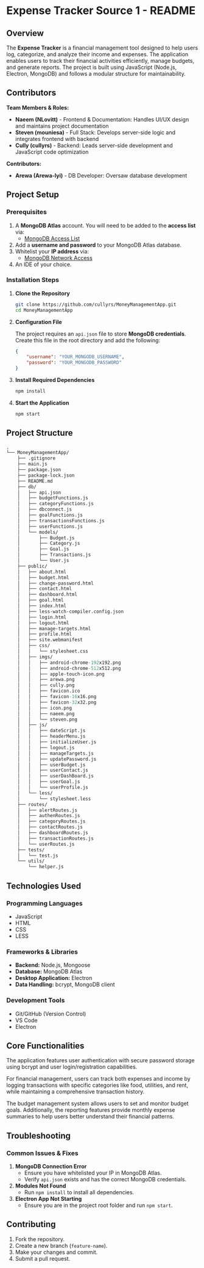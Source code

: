 # **Expense Tracker Source 1 - README**

## **Overview**

The **Expense Tracker** is a financial management tool designed to help users log, categorize, and analyze their income and expenses. The application enables users to track their financial activities efficiently, manage budgets, and generate reports. The project is built using JavaScript (Node.js, Electron, MongoDB) and follows a modular structure for maintainability.

## **Contributors**

**Team Members & Roles:**
- **Naeem (NLovitt)** - Frontend & Documentation: Handles UI/UX design and maintains project documentation
- **Steven (mouniesa)** - Full Stack: Develops server-side logic and integrates frontend with backend
- **Cully (cullyrs)** - Backend: Leads server-side development and JavaScript code optimization

**Contributors:**
- **Arewa (Arewa-lyi)** - DB Developer: Oversaw database development
  
## **Project Setup**

### **Prerequisites**

1. A **MongoDB Atlas** account. You will need to be added to the **access list** via:
    - [MongoDB Access List](https://cloud.mongodb.com/v2/678d3c0c74df8f2b109d1a4a#/access)
2. Add a **username and password** to your MongoDB Atlas database.
3. Whitelist your **IP address** via:
    - [MongoDB Network Access](https://cloud.mongodb.com/v2/678d3c0c74df8f2b109d1a4a#/security/network/accessList)
4. An IDE of your choice.

### **Installation Steps**

1. **Clone the Repository**
    
    ```bash
    git clone https://github.com/cullyrs/MoneyManagementApp.git
    cd MoneyManagementApp
    ```
    
2. **Configuration File**
    
    The project requires an `api.json` file to store **MongoDB credentials**. Create this file in the root directory and add the following:
    
    ```json
    {
        "username": "YOUR_MONGODB_USERNAME",
        "password": "YOUR_MONGODB_PASSWORD"
    }
    ```
    
3. **Install Required Dependencies**
    
    ```bash
    npm install
    ```
    
4. **Start the Application**
    
    ```bash
    npm start
    ```
    

## **Project Structure**

```graphql
.
└── MoneyManagementApp/
    ├── .gitignore
    ├── main.js
    ├── package.json
    ├── package-lock.json
    ├── README.md
    ├── db/
    │   ├── api.json
    │   ├── budgetFunctions.js
    │   ├── categoryFunctions.js
    │   ├── dbconnect.js
    │   ├── goalFunctions.js
    │   ├── transactionsFunctions.js
    │   ├── userFunctions.js
    │   └── models/
    │       ├── Budget.js
    │       ├── Category.js
    │       ├── Goal.js
    │       ├── Transactions.js
    │       └── User.js
    ├── public/
    │   ├── about.html
    │   ├── budget.html
    │   ├── change-password.html
    │   ├── contact.html
    │   ├── dashboard.html
    │   ├── goal.html
    │   ├── index.html
    │   ├── less-watch-compiler.config.json
    │   ├── login.html
    │   ├── logout.html
    │   ├── manage-targets.html
    │   ├── profile.html
    │   ├── site.webmanifest
    │   ├── css/
    │   │   └── stylesheet.css
    │   ├── imgs/
    │   │   ├── android-chrome-192x192.png
    │   │   ├── android-chrome-512x512.png
    │   │   ├── apple-touch-icon.png
    │   │   ├── arewa.png
    │   │   ├── cully.png
    │   │   ├── favicon.ico
    │   │   ├── favicon-16x16.png
    │   │   ├── favicon-32x32.png
    │   │   ├── icon.png
    │   │   ├── naeem.png
    │   │   └── steven.png
    │   ├── js/
    │   │   ├── dateScript.js
    │   │   ├── headerMenu.js
    │   │   ├── initializeUser.js
    │   │   ├── logout.js
    │   │   ├── manageTargets.js
    │   │   ├── updatePassword.js
    │   │   ├── userBudget.js
    │   │   ├── userContact.js
    │   │   ├── userDashBoard.js
    │   │   ├── userGoal.js
    │   │   └── userProfile.js
    │   └── less/
    │       └── stylesheet.less
    ├── routes/
    │   ├── alertRoutes.js
    │   ├── authenRoutes.js
    │   ├── categoryRoutes.js
    │   ├── contactRoutes.js
    │   ├── dashboardRoutes.js
    │   ├── transactionRoutes.js
    │   └── userRoutes.js
    ├── tests/
    │   └── test.js
    └── utils/
        └── helper.js
```

## **Technologies Used**

### **Programming Languages**

- JavaScript
- HTML
- CSS
- LESS

### **Frameworks & Libraries**

- **Backend:** Node.js, Mongoose
- **Database:** MongoDB Atlas
- **Desktop Application:** Electron
- **Data Handling:** bcrypt, MongoDB client

### **Development Tools**

- Git/GitHub (Version Control)
- VS Code
- Electron

## **Core Functionalities**

The application features user authentication with secure password storage using bcrypt and user login/registration capabilities. 

For financial management, users can track both expenses and income by logging transactions with specific categories like food, utilities, and rent, while maintaining a comprehensive transaction history. 

The budget management system allows users to set and monitor budget goals. Additionally, the reporting features provide monthly expense summaries to help users better understand their financial patterns.

## **Troubleshooting**

### **Common Issues & Fixes**

1. **MongoDB Connection Error**
    - Ensure you have whitelisted your IP in MongoDB Atlas.
    - Verify `api.json` exists and has the correct MongoDB credentials.
2. **Modules Not Found**
    - Run `npm install` to install all dependencies.
3. **Electron App Not Starting**
    - Ensure you are in the project root folder and run `npm start`.

## **Contributing**

1. Fork the repository.
2. Create a new branch (`feature-name`).
3. Make your changes and commit.
4. Submit a pull request.
